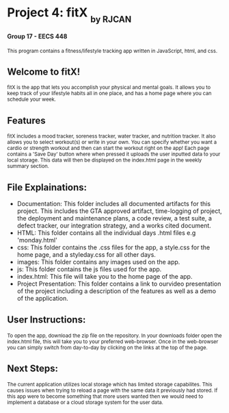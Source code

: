 # Project 4: fitX <sub><sub>by RJCAN</sub></sub>
<h4> Group 17 - EECS 448</h4>
<small> This program contains a fitness/lifestyle tracking app written in JavaScript, html, and css. </small>
<h2>Welcome to fitX!</h2>
<small> fitX is the app that lets you accomplish your physical and mental goals. It allows you to keep track of your lifestyle habits all in one place, and has a home page where you can schedule your week.</small>
<h2>Features </h2>
  <small> fitX includes a mood tracker, soreness tracker, water tracker, and nutrition tracker. It also allows you to select workout(s) or write in your own. You can specify whether you want a cardio or strength workout and then can start the workout right on the app! Each page contains a 'Save Day' button where when pressed it uploads the user inputted data to your local storage. This data will then be displayed on the index.html page in the weekly summary section.</small>
<h2>File Explainations:</h2>
<ul>
  <li>Documentation: This folder includes all documented artifacts for this project. This includes the GTA approved artifact, time-logging of project, the deployment and maintenance plans, a code review, a test suite, a defect tracker, our integration strategy, and a works cited document.</li>
  <li>HTML: This folder contains all the individual days .html files e.g 'monday.html'</li>
  <li>css: This folder contains the .css files for the app, a style.css for the home page, and a styleday.css for all other days.</li>
  <li>images: This folder contains any images used on the app.</li>
  <li>js: This folder contains the js files used for the app.</li>
  <li>index.html: This file will take you to the home page of the app.</li>
  <li>Project Presentation: This folder contains a link to ourvideo presentation of the project including a description of the features as well as a demo of the application.</li>
</ul>
<h2>User Instructions:</h2>
  <small> To open the app, download the zip file on the repository. In your downloads folder open the index.html file, this will take you to your preferred web-browser. Once in the web-browser you can simply switch from day-to-day by clicking on the links at the top of the page.</small>
  <h2>Next Steps:</h2>
  <small>The current application utilizes local storage which has limited storage capabilites. This causes issues when trying to reload a page with the same data it previously had stored. If this app were to become something that more users wanted then we would need to implement a database or a cloud storage system for the user data.</small>
